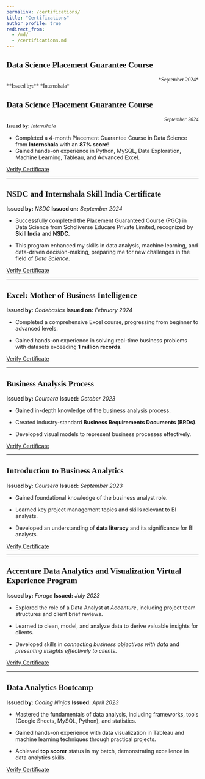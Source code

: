 ```yaml
---
permalink: /certifications/
title: "Certifications"
author_profile: true
redirect_from: 
  - /md/
  - /certifications.md
---
```


## <span style="font-family: Cambria;">Data Science Placement Guarantee Course</span>  
<div style="display: flex; justify-content: space-between; font-family: Cambria;">
    <span></span> 
    <span>*September 2024*</span>
</div>
<span style="font-family: Cambria;">**Issued by:** *Internshala*</span>


## <span style="font-family: Cambria;"> Data Science Placement Guarantee Course </span> 
<span style="float: right; font-family: Cambria;">*September 2024*</span>  
<span style="font-family: Cambria;">**Issued by:** *Internshala*</span>

* Completed a 4-month Placement Guarantee Course in Data Science from **Internshala** with an **87% score**!
* Gained hands-on experience in Python, MySQL, Data Exploration, Machine Learning, Tableau, and Advanced Excel.

[Verify Certificate](https://trainings.internshala.com/verify-certificate/?certificate_number=4w6svllbkhb)

---

## <span style = "font-family: Cambria;"> NSDC and Internshala Skill India Certificate </span>

**Issued by:** *NSDC*
**Issued on:** *September 2024*

* Successfully completed the Placement Guaranteed Course (PGC) in Data Science from Scholiverse Educare Private Limited, recognized by **Skill India** and **NSDC**.

* This program enhanced my skills in data analysis, machine learning, and data-driven decision-making, preparing me for new challenges in the field of *Data Science*.


[Verify Certificate](https://admin.skillindiadigital.gov.in/documentverificationbyQR?content=P0NhbmRpZGF0ZSBOYW1lID0gREVFUEFLIEJIQVRUJiZDYW5kaWRhdGUgSWQgPSBDQU5fMzE2MTY0NDcmJlRQIElkID0gVFAxNjc2MjEmJlRDIE5hbWUgPSBJTlRFUk5TSEFMQSBUUkFJTklOR1MmJkJhdGNoSWQgPSAyNTc5NTk1JiZEb2N1bWVudCBJRCA9IDJHMzVDRFZGMFE4MjYwWjAmJlRDIEFkZHJlc3MgPSBCLTYxMCYmVU5JVEVDSCBCVVNJTkVTUyBaT05FJiZTT1VUSCBDSVRZIElJJiZTRUMtNTAtMTIyMDE4LiYmRG9jdW1lbnQgPSBjZXJ0aWZpY2F0ZSYmSXNzdWFuY2UgRGF0ZSA9IDExLzA5LzIwMjQ%3D)

---

## <span style = "font-family: Cambria;"> Excel: Mother of Business Intelligence </span>

**Issued by:** *Codebasics*
**Issued on:** *February 2024*

* Completed a comprehensive Excel course, progressing from beginner to advanced levels.

* Gained hands-on experience in solving real-time business problems with datasets exceeding **1 million records**.

[Verify Certificate](https://codebasics.io/certificate/CB-51-216288)

---

## <span style = "font-family: Cambria;"> Business Analysis Process </span>

**Issued by:** *Coursera*
**Issued:** *October 2023*

* Gained in-depth knowledge of the business analysis process.

* Created industry-standard **Business Requirements Documents (BRDs)**.

* Developed visual models to represent business processes effectively.

[Verify Certificate](https://www.coursera.org/account/accomplishments/verify/FLRH93Y9CQRK)

---

## <span style = "font-family: Cambria;"> Introduction to Business Analytics </span>

**Issued by:** *Coursera*
**Issued:** *September 2023*

* Gained foundational knowledge of the business analyst role.

* Learned key project management topics and skills relevant to BI analysts.

* Developed an understanding of **data literacy** and its significance for BI analysts.

[Verify Certificate](https://www.coursera.org/account/accomplishments/verify/GZHJ5Y48URNR)

---

## <span style = "font-family: Cambria;"> Accenture Data Analytics and Visualization Virtual Experience Program </span>

**Issued by:** *Forage*
**Issued:** *July 2023*

* Explored the role of a Data Analyst at *Accenture*, including project team structures and client brief reviews.

* Learned to clean, model, and analyze data to derive valuable insights for clients.

* Developed skills in *connecting business objectives with data* and *presenting insights effectively to clients*.

[Verify Certificate](https://forage-uploads-prod.s3.amazonaws.com/completion-certificates/Accenture%20North%20America/hzmoNKtzvAzXsEqx8_Accenture%20North%20America_dzt9pRFijWWqdd8yK_1689571645003_completion_certificate.pdf)

---

## <span style = "font-family: Cambria;"> Data Analytics Bootcamp </span>

**Issued by:** *Coding Ninjas*
**Issued:** *April 2023*

* Mastered the fundamentals of data analysis, including frameworks, tools (Google Sheets, MySQL, Python), and statistics.

* Gained hands-on experience with data visualization in Tableau and machine learning techniques through practical projects.

* Achieved **top scorer** status in my batch, demonstrating excellence in data analytics skills.

[Verify Certificate](https://certificate.codingninjas.com/verify/3de09afaeafceac1)
